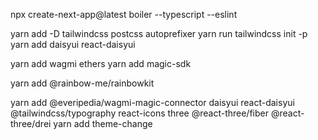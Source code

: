 npx create-next-app@latest boiler --typescript --eslint



yarn add -D tailwindcss postcss autoprefixer
yarn run tailwindcss init -p
yarn add daisyui react-daisyui 


yarn add wagmi ethers
yarn add magic-sdk

yarn add @rainbow-me/rainbowkit

yarn add @everipedia/wagmi-magic-connector daisyui react-daisyui @tailwindcss/typography react-icons
three @react-three/fiber @react-three/drei
yarn add theme-change